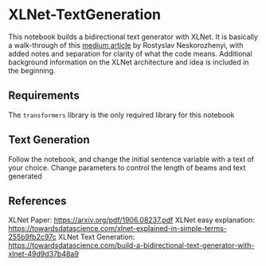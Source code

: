# XLNet-TextGeneration
This notebook builds a bidirectional text generator with XLNet. It is basically a walk-through of this [medium article](https://towardsdatascience.com/build-a-bidirectional-text-generator-with-xlnet-49d9d37b48a9) by Rostyslav Neskorozhenyi, with added notes and separation for clarity of what the code means. Additional background information on the XLNet architecture and idea is included in the beginning.
## Requirements
The `transformers` library is the only required library for this notebook
## Text Generation
Follow the notebook, and change the initial sentence variable with a text of your choice. Change parameters to control the length of beams and text generated
## References
XLNet Paper: https://arxiv.org/pdf/1906.08237.pdf
XLNet easy explanation: https://towardsdatascience.com/xlnet-explained-in-simple-terms-255b9fb2c97c
XLNet Text Generation: https://towardsdatascience.com/build-a-bidirectional-text-generator-with-xlnet-49d9d37b48a9
